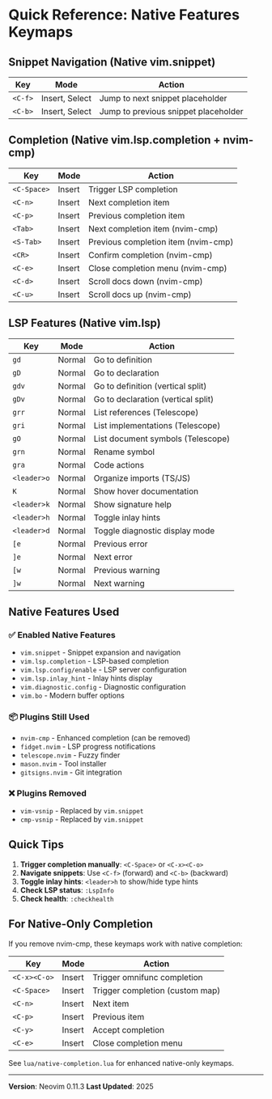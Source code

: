 # Quick Reference: Native Features Keymaps

## Snippet Navigation (Native vim.snippet)

| Key | Mode | Action |
|-----|------|--------|
| `<C-f>` | Insert, Select | Jump to next snippet placeholder |
| `<C-b>` | Insert, Select | Jump to previous snippet placeholder |

## Completion (Native vim.lsp.completion + nvim-cmp)

| Key | Mode | Action |
|-----|------|--------|
| `<C-Space>` | Insert | Trigger LSP completion |
| `<C-n>` | Insert | Next completion item |
| `<C-p>` | Insert | Previous completion item |
| `<Tab>` | Insert | Next completion item (nvim-cmp) |
| `<S-Tab>` | Insert | Previous completion item (nvim-cmp) |
| `<CR>` | Insert | Confirm completion (nvim-cmp) |
| `<C-e>` | Insert | Close completion menu (nvim-cmp) |
| `<C-d>` | Insert | Scroll docs down (nvim-cmp) |
| `<C-u>` | Insert | Scroll docs up (nvim-cmp) |

## LSP Features (Native vim.lsp)

| Key | Mode | Action |
|-----|------|--------|
| `gd` | Normal | Go to definition |
| `gD` | Normal | Go to declaration |
| `gdv` | Normal | Go to definition (vertical split) |
| `gDv` | Normal | Go to declaration (vertical split) |
| `grr` | Normal | List references (Telescope) |
| `gri` | Normal | List implementations (Telescope) |
| `gO` | Normal | List document symbols (Telescope) |
| `grn` | Normal | Rename symbol |
| `gra` | Normal | Code actions |
| `<leader>o` | Normal | Organize imports (TS/JS) |
| `K` | Normal | Show hover documentation |
| `<leader>k` | Normal | Show signature help |
| `<leader>h` | Normal | Toggle inlay hints |
| `<leader>d` | Normal | Toggle diagnostic display mode |
| `[e` | Normal | Previous error |
| `]e` | Normal | Next error |
| `[w` | Normal | Previous warning |
| `]w` | Normal | Next warning |

## Native Features Used

### ✅ Enabled Native Features
- `vim.snippet` - Snippet expansion and navigation
- `vim.lsp.completion` - LSP-based completion
- `vim.lsp.config/enable` - LSP server configuration
- `vim.lsp.inlay_hint` - Inlay hints display
- `vim.diagnostic.config` - Diagnostic configuration
- `vim.bo` - Modern buffer options

### 📦 Plugins Still Used
- `nvim-cmp` - Enhanced completion (can be removed)
- `fidget.nvim` - LSP progress notifications
- `telescope.nvim` - Fuzzy finder
- `mason.nvim` - Tool installer
- `gitsigns.nvim` - Git integration

### ❌ Plugins Removed
- `vim-vsnip` - Replaced by `vim.snippet`
- `cmp-vsnip` - Replaced by `vim.snippet`

## Quick Tips

1. **Trigger completion manually**: `<C-Space>` or `<C-x><C-o>`
2. **Navigate snippets**: Use `<C-f>` (forward) and `<C-b>` (backward)
3. **Toggle inlay hints**: `<leader>h` to show/hide type hints
4. **Check LSP status**: `:LspInfo`
5. **Check health**: `:checkhealth`

## For Native-Only Completion

If you remove nvim-cmp, these keymaps work with native completion:

| Key | Mode | Action |
|-----|------|--------|
| `<C-x><C-o>` | Insert | Trigger omnifunc completion |
| `<C-Space>` | Insert | Trigger completion (custom map) |
| `<C-n>` | Insert | Next item |
| `<C-p>` | Insert | Previous item |
| `<C-y>` | Insert | Accept completion |
| `<C-e>` | Insert | Close completion menu |

See `lua/native-completion.lua` for enhanced native-only keymaps.

---

**Version**: Neovim 0.11.3
**Last Updated**: 2025

